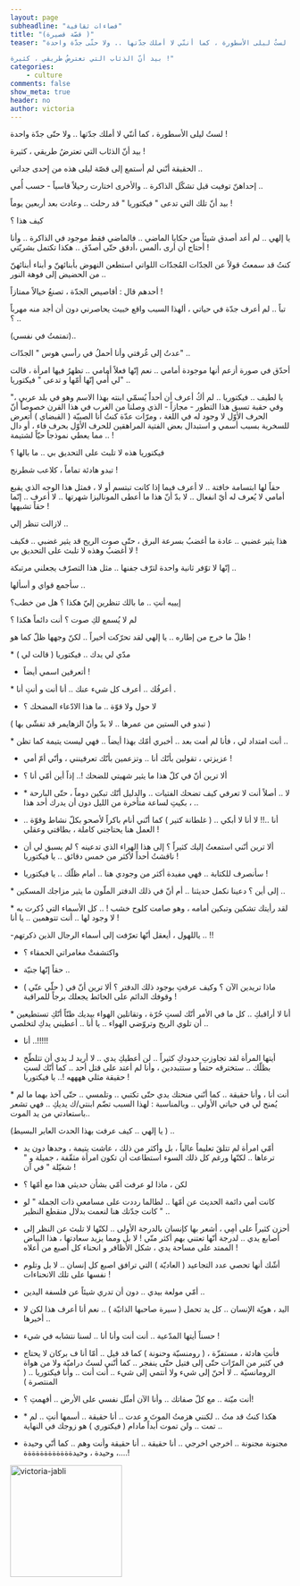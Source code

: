 ```yaml
---
layout: page
subheadline: "فضاءات ثقافية"
title: "(قصّة قصيرة )"
teaser: "لستُ ليلى الأسطورة ، كما أننّي لا أملك جدّتها .. ولا حتّى جدّة واحدة !

بيد أنّ الذئاب التي تعترضُ طريقي ، كثيرة !"
categories:
    - culture
comments: false
show_meta: true
header: no
author: victoria
---
```


لستُ ليلى الأسطورة ، كما أننّي لا أملك جدّتها .. ولا حتّى جدّة واحدة !

بيد أنّ الذئاب التي تعترضُ طريقي ، كثيرة !

الحقيقة أنّني لم أستمع إلى قصّة ليلى هذه من إحدى جداتي ..

إحداهنّ توفيت قبل تشكّل الذاكرة .. والأخرى اختارت رحيلاً قاسياً - حسب
أُمي ..

بيد أنّ تلك التي تدعى " فيكتوريا " قد رحلت .. وعادت بعد أربعين يوماً !

كيف هذا ؟

يا إلهي .. لم أعد أصدق شيئاً من حكايا الماضي .. فالماضي فقط موجود في
الذاكرة .. وأنا أحتاج أن أرى ،ألمس ،أدقق حتّى أصدّق .. هكذا تكتمل
بشريّتي !

كنتُ قد سمعتُ قولاً عن الجدّات المُجدّات اللواتي استطعن النهوض بأبنائهنّ
و أبناء أبنائهنّ من الحضيض إلى فوهة النور ..

أحدهم قال : أقاصيص الجدّة ، تصنعُ خيالاً ممتازاً !

تباً .. لم أعرف جدّة في حياتي ، ألهذا السبب واقع خبيث يحاصرني دون أن أجد
منه مهرباً ؟ ..

(تمتمتُ في نفسي)..

عدتُ إلى غُرفتي وأنا أحملُ في رأسي هوس " الجدّات" ..

أحدّق في صورة أزعم أنها موجودة أمامي .. نعم إنّها فعلاً أمامي .. تظهرُ
فيها امرأة ، قالت لي أُمي إنّها أمّها و تدعى " فيكتوريا" ..

"يا لطيف .. فيكتوريا .. لم أكُ أعرف أن أحداً يُسمّي ابنته بهذا الاسم وهو
في بلد عربي ، وفي حقبة تسبق هذا التطور - مجازاً - الذي وصلنا من الغرب في
هذا القرن خصوصاً أنّ الحرف الأوّل لا وجود له في اللغة ، ومرّات عدّة كنتُ
أنا الصبيّة ( القبضاي ) أتعرض للسخرية بسبب أسمي و استبدال بعض الفتية
المراهقين للحرف الأوّل بحرف فاء ، أو دال .. مما يعطي نموذجاً حيّاً
لشتيمة !

فيكتوريا هذه لا تلبث على التحديق بي .. ما بالها ؟

تبدو هادئة تماماً ، كلاعب شطرنج !

حقاً لها ابتسامة خافتة .. لا أعرف فيما إذا كانت تبتسم أو لا ، فمثل هذا
الوجه الذي يقبع أمامي لا يُعرف له أيّ انفعال .. لا بدّ أنّ هذا ما أعطى
الموناليزا شهرتها .. لا أعرف .. إنّما حقاً تشبهها !

لازالت تنظر إلي ..

هذا يثير غضبي .. عادة ما أغضبُ بسرعة البرق ، حتّى صوت الريح قد يثير غضبي
.. فكيف لا أغضبُ وهذه لا تلبث على التحديق بي !

إنّها لا توّفر ثانية واحدة لترّف جفنها .. مثل هذا التصرّف يجعلني مرتبكة
..

سأجمع قواي و أسألها ..

إيييه أنتِ .. ما بالك تنظرين إليّ هكذا ؟ هل من خطب؟

لم لا يُسمع لكِ صوت ؟ أنت دائماً هكذا ؟

ظلّ ما خرج من إطاره .. يا إلهي لقد تحرّكت أخيراً .. لكنّ وجهها ظلّ كما
هو !

\* مدّي لي يدك .. فيكتوريا ( قالت لي )

- أتعرفين اسمي أيضاً !

\* أعرفُك .. أعرف كل شيء عنك .. أنا أنت و أنتِ أنا .

- لا حول ولا قوّة .. ما هذا الادّعاء المضحك ؟

( تبدو في الستين من عمرها .. لا بدّ وأنّ الزهايمر قد تفشّى بها )

\* أنت امتداد لي ، فأنا لم أمت بعد .. أخبري أمّك بهذا أيضاً .. فهي ليست
يتيمة كما تظن ..

- عزيزتي ، تقولين بأنّك أنا .. وتزعمين بأنّك تعرفينني ، وأنّي أمّ أمي !

- ألا ترين أنّ في كلّ هذا ما يثير شهيتي للضحك !.. إذاً أين أمّي أنا ؟

- \* لا .. أصلاً أنت لا تعرفي كيف تضحك الفتيات .. والدليل أنّك تبكين
دوماً ، حتّى البارحة ، بكيتِ لساعة متأخرة من الليل دون أن يدرك أحد هذا
..

- أنا ..!! لا أنا لا أبكي .. ( غلطانة كتير ) كما أنّني أنام باكراً لأصحو
بكلّ نشاط وقوّة .. العمل هنا يحتاجني كاملة ، بطاقتي وعقلي !

- ألا ترين أنّني استمعتُ إليك كثيراً ؟ إلى هذا الهراء الذي تدعينه ؟ لم
يسبق لي أن ناقشتُ أحداً لأكثر من خمس دقائق .. يا فيكتوريا !

- سأنصرف للكتابة .. فهي مفيدة أكثر من وجودي هنا .. أمام ظلّك .. يا
فيكتوريا !

\* إلى أين ؟ دعينا نكمل حديثنا .. أم أنّ في ذلك الدفتر الملّون ما يثير
مزاجك المسكين ..

\* لقد رأيتك تشكين وتبكين أمامه ، وهو صامت كلوح خشب ! .. كل الأسماء التي
ذُكرت به لا وجود لها .. أنت تتوهمين .. يا أنا !

-ياللهول ، أيعقل أنّها تعرّفت إلى أسماء الرجال الذين ذكرتهم .. !!

- واكتشفتْ مغامراتي الحمقاء ؟

- حقاً إنّها جنيّة ..

- ( حلّي عنّي ) ماذا تريدين الآن ؟ وكيف عرفتِ بوجود ذلك الدفتر ؟ ألا
ترين أنّ في وقوفك الدائم على الحائط يجعلك برجاً للمراقبة !

\* أنا لا أراقبكِ .. كل ما في الأمر أنّك لستِ حُرّة ، وتقاتلين الهواء
بيديك ظنّاً أنّكِ تستطيعين أن تلوي الريح وتروّضي الهواء .. يا أنا ..
أعطيني يدكِ لتخلصي ..

- أنا ..!!!!!

- أيتها المرأة لقد تجاوزتِ حدودكِ كثيراً .. لن أعطيكِ يدي .. لا أريد لـ
يدي أن تتلطّخ بظلّك .. ستخترقه حتماً و ستتبددين ، وأنا لم أعتد على قتل
أحد .. كما أنّك لستِ حقيقة مثلي ههههه !.. يا فيكتوريا !

\* أنت أنا ، وأنا حقيقة .. كما أنّني منحتك يدي حتّى تكتبي .. وتلمسي ..
حتّى آخذ بهما ما لم يُمنح لي في حياتي الأولى .. وبالمناسبة : لهذا السبب
تضّم ابنتي/ك يديكِ .. فهي تشعر باستعادتي من يد الموت..

(يا إلهي .. كيف عرفت بهذا الحدث العابر البسيط ) ..

- أمّي امرأة لم تتلقَ تعليماً عالياً ، بل وأكثر من ذلك ، عاشت يتيمة ،
وحدها دون يد ترعاها .. لكنّها ورغم كل ذلك السوء استطاعت أن تكون امرأة
مثقّفة ، جميلة و " شغيّلة " في آن !

- لكن ، ماذا لو عرفت أمّي بشأن حديثي هذا مع أمّها ؟

- كانت أمي دائمة الحديث عن أمّها .. لطالما رددت على مسامعي ذات الجملة "
لو كانت جدّتك هنا لنعمت بدلال منقطع النظير " ..

- أحزن كثيراً على أمِي ، أشعر بها كإنسان بالدرجة الأولى .. لكنّها لا
تلبث عن النظر إلى أصابع يدي .. لدرجة أنّها تعتني بهم أكثر منّي ! لا بل
ومما يزيد سعادتها ، هذا البياض الممتد على مساحة يدي ، شكل الأظافر و
انحناء كل أصبع من أعلاه !

- أشّك أنها تحصي عدد التجاعيد ( العاديّة ) التي ترافق اصبع كل إنسان ..
لا بل وتلوم نفسها على تلك الانحناءات !

- أمّي مولعة بيدي .. دون أن تدري شيئاً عن فلسفة اليدين ..

- اليد ، هويّة الإنسان .. كل يد تحمل ( سيرة صاحبها الذاتيّة ) .. نعم أنا
أعرف هذا لكن لا أخبرها ..

- حسناً أيتها المدّعية .. أنت أنت وأنا أنا .. لسنا نتشابه في شيء !

- فأنتِ هادئة ، مستفزّة ، ( رومنسيّة وحنونة ) كما قد قيل .. أمّا أنا ف
بركان لا يحتاج في كثير من المرّات حتّى إلى فتيل حتّى ينفجر .. كما أنّني
لستُ دراميّة ولا من هواة الرومانسيّة .. لا أحنّ إلى شيء ولا أنتمي إلى
شيء .. أنت أنت .. وأنا فيكتوريا .. ( المنتصرة )

- أنت ميّتة .. مع كلّ صفاتك .. وأنا الآن أمثّل نفسي على الأرض .. أفهمتِ
؟!

- \* هكذا كنتُ قد متُ .. لكنني هزمتُ الموتَ و عدت .. أنا حقيقة .. أسمها
أنتِ .. لم تمت .. ولن تموت أبداً مادام ( فيكتوري ) هو زوجك في النهاية ..

- مجنونة مجنونة .. اخرجي اخرجي .. أنا حقيقة .. أنا حقيقة وأنت وهم .. كما
أنّي وحيدة ، وحيدة ، وحيدةةةةةةةةةةةة....!

<img src="{{ site.url }}/images/victoria-jabli.jpg" alt="victoria-jabli" style="width: 200px;"/>
